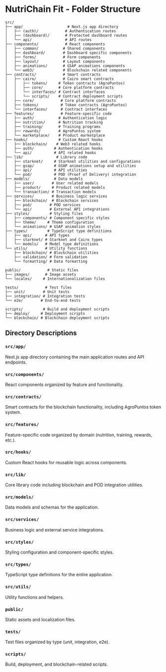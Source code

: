 # NutriChain Fit - Folder Structure

```
src/
├── app/                    # Next.js app directory
│   ├── (auth)/            # Authentication routes
│   ├── (dashboard)/       # Protected dashboard routes
│   └── api/               # API routes
├── components/            # React components
│   ├── common/           # Shared components
│   ├── dashboard/        # Dashboard specific components
│   ├── forms/            # Form components
│   ├── layout/           # Layout components
│   ├── animations/       # GSAP animations components
│   └── web3/             # Blockchain related components
├── contracts/            # Smart contracts
│   ├── cairo/            # Cairo smart contracts
│   │   ├── tokens/     # Token contracts (AgroPuntos)
│   │   ├── core/       # Core platform contracts
│   │   └── interfaces/ # Contract interfaces
│   │   └── scripts/    # Contract deployment scripts
│   ├── core/            # Core platform contracts
│   ├── tokens/          # Token contracts (AgroPuntos)
│   └── interfaces/      # Contract interfaces
├── features/            # Feature-specific code
│   ├── auth/           # Authentication logic
│   ├── nutrition/      # Nutrition tracking
│   ├── training/       # Training programs
│   ├── rewards/        # AgroPuntos system
│   └── marketplace/    # Product marketplace
├── hooks/              # Custom React hooks
│   ├── blockchain/    # Web3 related hooks
│   ├── auth/         # Authentication hooks
│   └── api/          # API related hooks
├── lib/               # Library code
│   ├── starknet/     # Starknet utilities and configurations
│   ├── gsap/         # GSAP animations setup and utilities
│   ├── api/          # API utilities
│   └── pod/          # POD (Proof of Delivery) integration
├── models/           # Data models
│   ├── user/        # User related models
│   ├── product/     # Product related models
│   └── transaction/ # Transaction models
├── services/        # Business logic services
│   ├── blockchain/  # Blockchain services
│   ├── pod/        # POD services
│   └── api/        # External API integrations
├── styles/         # Styling files
│   ├── components/ # Component specific styles
│   ├── theme/     # Theme configuration
│   └── animations/ # GSAP animation styles
├── types/         # TypeScript type definitions
│   ├── api/      # API types
│   ├── starknet/ # Starknet and Cairo types
│   └── models/   # Model type definitions
└── utils/        # Utility functions
    ├── blockchain/ # Blockchain utilities
    ├── validation/ # Form validation
    └── formatting/ # Data formatting

public/            # Static files
├── images/       # Image assets
└── locales/     # Internationalization files

tests/            # Test files
├── unit/        # Unit tests
├── integration/ # Integration tests
└── e2e/        # End-to-end tests

scripts/         # Build and deployment scripts
├── deploy/     # Deployment scripts
└── blockchain/ # Blockchain deployment scripts
```

## Directory Descriptions

### `src/app/`
Next.js app directory containing the main application routes and API endpoints.

### `src/components/`
React components organized by feature and functionality.

### `src/contracts/`
Smart contracts for the blockchain functionality, including AgroPuntos token system.

### `src/features/`
Feature-specific code organized by domain (nutrition, training, rewards, etc.).

### `src/hooks/`
Custom React hooks for reusable logic across components.

### `src/lib/`
Core library code including blockchain and POD integration utilities.

### `src/models/`
Data models and schemas for the application.

### `src/services/`
Business logic and external service integrations.

### `src/styles/`
Styling configuration and component-specific styles.

### `src/types/`
TypeScript type definitions for the entire application.

### `src/utils/`
Utility functions and helpers.

### `public/`
Static assets and localization files.

### `tests/`
Test files organized by type (unit, integration, e2e).

### `scripts/`
Build, deployment, and blockchain-related scripts.
